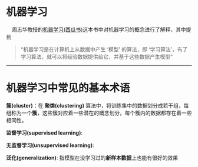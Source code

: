 # 机器学习
&nbsp;&nbsp;&nbsp;&nbsp;周志华教授的[机器学习(西瓜书)](https://book.douban.com/subject/26708119/)这本书中对机器学习的概念进行了解释，其中提到
>“机器学习是在计算机上从数据中产生 ‘模型’ 的算法，即 ‘学习算法’，有了学习算法，就可以将经验数据提供给它，并基于这些数据产生模型”

---

# 机器学习中常见的基本术语
**簇(cluster)**：在 **聚类(clustering)** 算法中，将训练集中的数据划分成若干组，每组称为一个**簇**，这些簇对应着一些潜在的概念划分，每个簇内的数据都存在着一些相同性。

**监督学习(supervised learning)**: 

**无监督学习(unsupervised learning)**: 

**泛化(generalization)**: 指模型在没学习过的**新样本数据**上也能有很好的效果